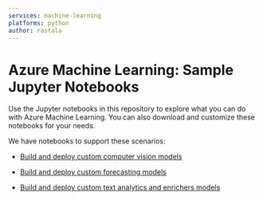 ```yaml
---
services: machine-learning
platforms: python
author: rastala
---
```


# Azure Machine Learning: Sample Jupyter Notebooks

Use the Jupyter notebooks in this repository to explore what you can do with Azure Machine Learning. You can also download and customize these notebooks for your needs.

We have notebooks to support these scenarios:

+ [Build and deploy custom computer vision models](/domain-packages/computer-vision/)

+ [Build and deploy custom forecasting models](/domain-packages/forecasting/)

+ [Build and deploy custom text analytics and enrichers models](/domain-packages/text-analytics/)
